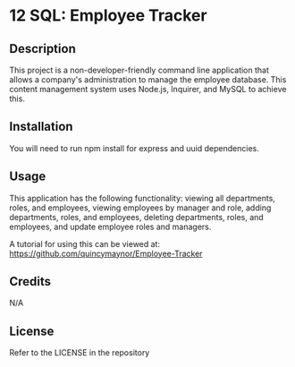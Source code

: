 # 12 SQL: Employee Tracker

## Description

This project is a non-developer-friendly command line application that allows a company's administration to manage the employee database. This content management system uses Node.js, Inquirer, and MySQL to achieve this.

## Installation

You will need to run npm install for express and uuid dependencies.

## Usage

This application has the following functionality: viewing all departments, roles, and employees, viewing employees by manager and role, adding departments, roles, and employees, deleting departments, roles, and employees, and update employee roles and managers.

A tutorial for using this can be viewed at: https://github.com/quincymaynor/Employee-Tracker

## Credits

N/A

## License

Refer to the LICENSE in the repository